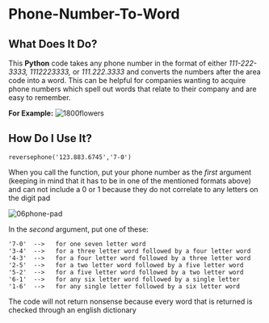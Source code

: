# Phone-Number-To-Word

## What Does It Do?

This **Python** code takes any phone number in the format of either *111-222-3333, 1112223333,* or *111.222.3333* and converts the numbers after the area code into a word. This can be helpful for companies wanting to acquire phone numbers which spell out words that relate to their company and are easy to remember.

**For Example:**
![1800flowers](https://user-images.githubusercontent.com/68439561/89322413-ca1bd600-d649-11ea-8679-5381f2d4b19c.jpg)

## How Do I Use It?

`reversephone('123.883.6745','7-0')`

When you call the function, put your phone number as the *first* argument (keeping in mind that it has to be in one of the mentioned formats above) and can not include a 0 or 1 because they do not correlate to any letters on the digit pad

![06phone-pad](https://user-images.githubusercontent.com/68439561/89323622-993ca080-d64b-11ea-9296-806302028877.png)

In the *second* argument, put one of these:

```
'7-0'  -->   for one seven letter word
'3-4'  -->   for a three letter word followed by a four letter word
'4-3'  -->   for a four letter word followed by a three letter word
'2-5'  -->   for a two letter word followed by a five letter word
'5-2'  -->   for a five letter word followed by a two letter word
'6-1'  -->   for any six letter word followed by a single letter
'1-6'  -->   for any single letter followed by a six letter word
```

The code will not return nonsense because every word that is returned is checked through an english dictionary
